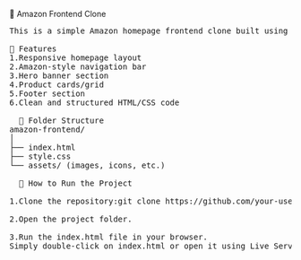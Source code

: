 🛒 Amazon Frontend Clone
<pre>
This is a simple Amazon homepage frontend clone built using only HTML and CSS. The project focuses on recreating the visual layout of Amazon’s website, including the header, navigation bar, banner, and product sections.

📌 Features
1.Responsive homepage layout
2.Amazon-style navigation bar
3.Hero banner section
4.Product cards/grid
5.Footer section
6.Clean and structured HTML/CSS code

  📁 Folder Structure
amazon-frontend/
│
├── index.html
├── style.css
└── assets/ (images, icons, etc.)

  🚀 How to Run the Project

1.Clone the repository:git clone https://github.com/your-username/amazon-frontend.git

2.Open the project folder.

3.Run the index.html file in your browser.
Simply double-click on index.html or open it using Live Server (if using VS Code).
</pre>
